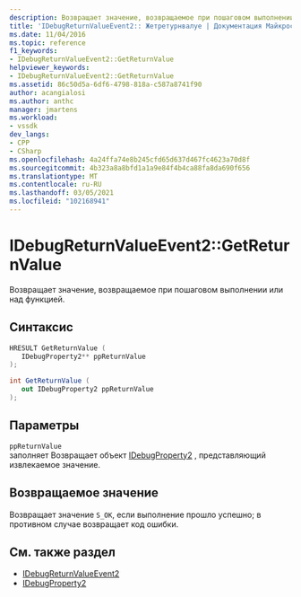 ```yaml
---
description: Возвращает значение, возвращаемое при пошаговом выполнении или над функцией.
title: 'IDebugReturnValueEvent2:: Жетретурнвалуе | Документация Майкрософт'
ms.date: 11/04/2016
ms.topic: reference
f1_keywords:
- IDebugReturnValueEvent2::GetReturnValue
helpviewer_keywords:
- IDebugReturnValueEvent2::GetReturnValue
ms.assetid: 86c50d5a-6df6-4798-818a-c587a8741f90
author: acangialosi
ms.author: anthc
manager: jmartens
ms.workload:
- vssdk
dev_langs:
- CPP
- CSharp
ms.openlocfilehash: 4a24ffa74e8b245cfd65d637d467fc4623a70d8f
ms.sourcegitcommit: 4b323a8a8bfd1a1a9e84f4b4ca88fa8da690f656
ms.translationtype: MT
ms.contentlocale: ru-RU
ms.lasthandoff: 03/05/2021
ms.locfileid: "102168941"
---
```

# <a name="idebugreturnvalueevent2getreturnvalue"></a>IDebugReturnValueEvent2::GetReturnValue
Возвращает значение, возвращаемое при пошаговом выполнении или над функцией.

## <a name="syntax"></a>Синтаксис

```cpp
HRESULT GetReturnValue ( 
   IDebugProperty2** ppReturnValue
);
```

```csharp
int GetReturnValue ( 
   out IDebugProperty2 ppReturnValue
);
```

## <a name="parameters"></a>Параметры
`ppReturnValue`\
заполняет Возвращает объект [IDebugProperty2](../../../extensibility/debugger/reference/idebugproperty2.md) , представляющий извлекаемое значение.

## <a name="return-value"></a>Возвращаемое значение
 Возвращает значение `S_OK`, если выполнение прошло успешно; в противном случае возвращает код ошибки.

## <a name="see-also"></a>См. также раздел
- [IDebugReturnValueEvent2](../../../extensibility/debugger/reference/idebugreturnvalueevent2.md)
- [IDebugProperty2](../../../extensibility/debugger/reference/idebugproperty2.md)
